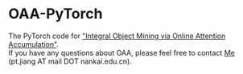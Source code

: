 # OAA-PyTorch
The PyTorch code for ["Integral Object Mining via Online Attention Accumulation"](http://openaccess.thecvf.com/content_ICCV_2019/papers/Jiang_Integral_Object_Mining_via_Online_Attention_Accumulation_ICCV_2019_paper.pdf).  
If you have any questions about OAA, please feel free to contact [Me](https://pengtaojiang.github.io/) (pt.jiang AT mail DOT nankai.edu.cn). 
